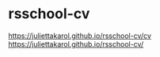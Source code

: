 # rsschool-cv
https://juliettakarol.github.io/rsschool-cv/cv
https://juliettakarol.github.io/rsschool-cv/